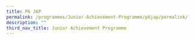 ```yaml
---
title: P6 JAP
permalink: /programmes/Junior-Achievement-Programme/p6jap/permalink/
description: ""
third_nav_title: Junior Achievement Programme
---
```


